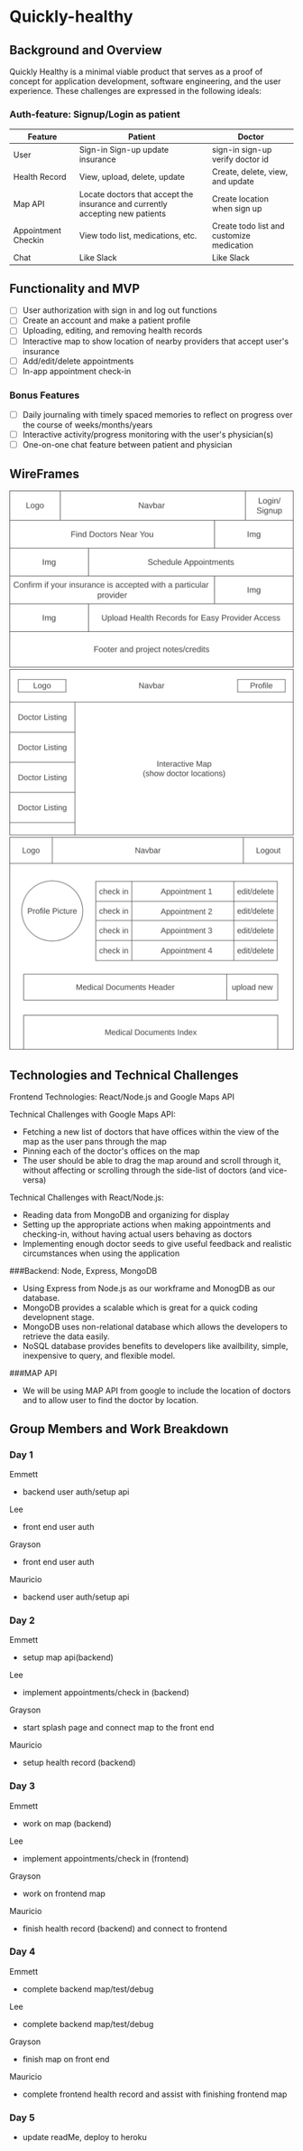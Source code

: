# Quickly-healthy
## Background and Overview
Quickly Healthy is a minimal viable product that serves as a proof of concept for 
application development, software engineering, and the user experience. These 
challenges are expressed in the following ideals:

### Auth-feature: Signup/Login as patient

| Feature       | Patient                                                                       | Doctor                           |
|---------------|-------------------------------------------------------------------------------|----------------------------------|
| User          | Sign-in Sign-up update insurance                                              | sign-in sign-up verify doctor id |
| Health Record | View, upload, delete, update                                                  | Create, delete, view, and update |
| Map API       | Locate doctors that accept the insurance and currently accepting new patients | Create location when sign up     |
| Appointment Checkin | View todo list, medications, etc. | Create todo list and customize medication | 
| Chat | Like Slack | Like Slack |

## Functionality and MVP

- [ ] User authorization with sign in and log out functions
- [ ] Create an account and make a patient profile
- [ ] Uploading, editing, and removing health records
- [ ] Interactive map to show location of nearby providers that accept user's insurance
- [ ] Add/edit/delete appointments
- [ ] In-app appointment check-in

### Bonus Features

- [ ] Daily journaling with timely spaced memories to reflect on progress over the course of weeks/months/years
- [ ] Interactive activity/progress monitoring with the user's physician(s)
- [ ] One-on-one chat feature between patient and physician

## WireFrames

![alt text](https://github.com/lyhourlay1/Quickly-healthy/blob/main/assets/wireframes/splash.jpg?raw=true)
![alt text](https://github.com/lyhourlay1/Quickly-healthy/blob/main/assets/wireframes/home.jpg?raw=true)
![alt text](https://github.com/lyhourlay1/Quickly-healthy/blob/main/assets/wireframes/profile_page.jpg?raw=true)

## Technologies and Technical Challenges

Frontend Technologies: React/Node.js and Google Maps API

Technical Challenges with Google Maps API:

* Fetching a new list of doctors that have offices within the view of the map as the user pans through the map
* Pinning each of the doctor's offices on the map
* The user should be able to drag the map around and scroll through it, without affecting or scrolling through the side-list of doctors (and vice-versa)

Technical Challenges with React/Node.js:

* Reading data from MongoDB and organizing for display
* Setting up the appropriate actions when making appointments and checking-in, without having actual users behaving as doctors
* Implementing enough doctor seeds to give useful feedback and realistic circumstances when using the application

###Backend: Node, Express, MongoDB

* Using Express from Node.js as our workframe and MonogDB as our database.
* MongoDB provides a scalable which is great for a quick coding developnent stage.
* MongoDB uses non-relational database which allows the developers to retrieve the 
data easily.
* NoSQL database provides benefits to developers like availbility, simple,
inexpensive to query, and flexible model. 

###MAP API

* We will be using MAP API from google to include the location of doctors and to
allow user to find the doctor by location. 



## Group Members and Work Breakdown
### Day 1
Emmett
* backend user auth/setup api

Lee
* front end user auth

Grayson
* front end user auth

Mauricio
* backend user auth/setup api

### Day 2
Emmett
* setup map api(backend)

Lee
* implement appointments/check in (backend)

Grayson
* start splash page and connect map to the front end

Mauricio
* setup health record (backend)
### Day 3
Emmett
* work on map (backend)

Lee
* implement appointments/check in (frontend)

Grayson
* work on frontend map

Mauricio
* finish health record (backend) and connect to frontend
### Day 4
Emmett
* complete backend map/test/debug

Lee
* complete backend map/test/debug

Grayson
* finish map on front end

Mauricio
* complete frontend health record and assist with finishing frontend map
### Day 5
* update readMe, deploy to heroku